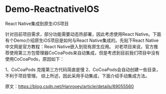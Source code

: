 # Demo-ReactnativeIOS
React Native集成到原生iOS项目

针对目前项目需求，部分功能需要动态热部署，因此考虑使用React Native。下面有个Demo介绍原生iOS项目是如何与React Native集成的。先贴下React Native中文网是官方教程：React Native嵌入到现有原生应用。
对老项目来说，官方推荐使用第三方包管理器CoCoaPods来自动集成，但是考虑到目前我们项目中没有使用CoCoaPods，原因如下：

1、CoCoaPods 克隆第三方代码简直是慢
2、CoCoaPods会自动创建一些目录，不利于项目管理。
综上所述，因此采用手动集成，下面介绍手动集成方法。

原文：https://blog.csdn.net/Hanrovey/article/details/89055560 
